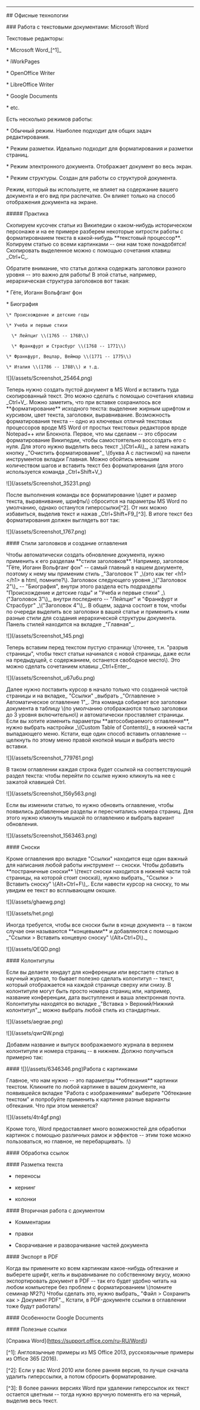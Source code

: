 

---



\#\# Офисные технологии



\#\#\# Работа с текстовыми документами: Microsoft Word



Текстовые редакторы:

\* Microsoft Word\_\[^1\]\_ 

\* iWorkPages

\* OpenOffice Writer

\* LibreOffice Writer

\* Google Documents

\* etc.



Есть несколько режимов работы:

\* Обычный режим. Наиболее подходит для общих задач редактирования.

\* Режим разметки. Идеально подходит для форматирования и разметки страниц.

\* Режим электронного документа. Отображает документ во весь экран.

\* Режим структуры. Создан для работы со структурой документа.



Режим, который вы используете, не влияет на содержание вашего документа и его вид при распечатке. Он влияет только на способ отображения документа на экране.



\#\#\#\#\# Практика



Скопируем кусочек статьи из Википедии о каком-нибудь историческом персонаже и на ее примере разберем некоторые хитрости работы с форматировнаием текста в какой-нибудь \*\*текстовый процессор\*\*.  Копируем статью со всеми картинками -- они нам тоже понадобятся! Скопировать выделенное можно с помощью сочетания клавиш \_Ctrl+C\_.



Обратите внимание, что статья должна содержать заголовки разного уровня -- это важно для работы! В этой статье, например, иерархическая структура заголовков вот такая:



\* Гёте, Иоганн Вольфганг фон

  \* Биография

    \* Происхождение и детские годы

    \* Учеба и первые стихи

      \* Лейпциг \\(1765 -- 1768\\)  

      \* Франкфурт и Страсбург \\(1768 -- 1771\\)

    \* Франкфурт, Вецлар, Веймар \\(1771 -- 1775\\)

    \* Италия \\(1786 -- 1788\\) и т.д.



!\[\]\(/assets/Screenshot\_25464.png\)



Теперь нужно создать пустой документ в MS Word и вставить туда скопированный текст. Это можно сделать с помощью сочетания клавиш \_Ctrl+V\_. Можно заметить, что при вставке сохранилось все \*\*форматирование\*\* исходного текста: выделение жирным шрифтом и курсивом, цвет текста, заголовки, выравнивание. Возможность форматирования текста -- одно из ключевых отличий текстовых процессоров вроде MS Word от простых текстовых редакторов вроде Notepad++ или Блокнота. Первое, что мы сделаем -- это сбросим форматирование Википедии, чтобы самостоятельно воссоздать его с нуля. Для этого нужно выделить весь текст \_\\(Ctrl+A\\)\_, а затем нажать кнопку \_"Очистить форматирование"\_ \\(буква А с ластиком\\) на панели инструментов вкладки Главная. Можно обойтись меньшим количеством шагов и вставить текст без форматирования \(для этого используется команда \_Ctrl+Shift+V\_\) 



!\[\]\(/assets/Screenshot\_35231.png\)



После выполнения команды все форматирование \\(цвет и размер текста, выравнивание, шрифты\\) сбросится на параметры MS Word по умолчанию, однако останутся гиперссылки\[^2\]. От них можно избавиться, выделив текст и нажав \_Ctrl+Shift+F9\_\[^3\]. В итоге текст без форматирования должен выглядеть вот так:



!\[\]\(/assets/Screenshot\_1767.png\)



\#\#\#\# Стили заголовков и создание оглавления



Чтобы автоматически создать обновление документа, нужно применить к его разделам \*\*стили заголовков\*\*. Например, заголовок "Гёте, Иоганн Вольфганг фон" -- самый главный в нашем документе, поэтому к нему мы применим стиль \_"Заголовок 1" \_\\(это как тег &lt;h1&gt;&lt;/h1&gt; в html, помните?\\). Заголовок следующего уровня \_\\("Заголовок 2"\\)\_ -- "Биография", внутри этого раздела есть подразделы  "Происхождение и детские годы" и "Учеба и первые стихи" \_\\("Заголовок 3"\\)\_, внутри последнего -- "Лейпциг" и "Франкфурт и Страсбург" \_\\("Заголовок 4"\\)\_. В общем, задача состоит в том, чтобы по очереди выделить все заголовки в вашей статье и применить к ним разные стили для создания иерархической структуры документа. Панель стилей находится на вкладке \_"Главная"\_.



!\[\]\(/assets/Screenshot\_145.png\)



Теперь вставим перед текстом пустую страницу \\(точнее, т.н. "разрыв страницы", чтобы текст статьи начинался с новой страницы, даже если на предыдущей, с содержанием, останется свободное место\\). Это можно сделать сочетанием клавиш \_Ctrl+Enter\_.



!\[\]\(/assets/Screenshot\_u67u6u.png\)



Далее нужно поставить курсор в начало только что созданной чистой страницы и на вкладке\_ "Ссылки" \_выбрать \_"Оглавление &gt; Автоматическое оглавление 1"\_. Эта команда собирает все заголовки документа в таблицу \\(по умолчанию отображаются только заголовки до 3 уровня включительно\\) и автоматически проставляет страницы. Если вы хотите изменить параметры \*\*автособираемого оглавления\*\*, нужно  выбрать настройки \_\\(Custom Table of Contents\\)\_ в нижней части выпадающего меню. Кстати, еще один способ вставить оглавление -- щелкнуть по этому меню правой кнопкой мыши и выбрать место вставки.



!\[\]\(/assets/Screenshot\_779761.png\)



В таком оглавлении каждая строка будет ссылкой на соответствующий раздел текста: чтобы перейти по ссылке нужно кликнуть на нее с зажатой клавишей Ctrl.



!\[\]\(/assets/Screenshot\_156y563.png\)



Если вы изменили статью, то нужно обновить оглавление, чтобы появились добавленные разделы и пересчитались номера страниц. Для этого нужно кликнуть мышкой по оглавлению и выбрать вариант обновления.



!\[\]\(/assets/Screenshot\_1563463.png\)



\#\#\#\# Сноски



Кроме оглавления вро вкладке "Ссылки" находится еще один важный для написания любой работы инструмент -- сноски. Чтобы добавить \*\*постраничные сноски\*\* \\(текст сноски находится в нижней части той страницы, на которой стоит сноска\\), нужно выбрать\_ "Ссылки &gt; Вставить сноску" \\(Alt+Ctrl+F\\)\_. Если навести курсор на сноску, то мы увидим ее текст во всплывающем окошке.



!\[\]\(/assets/ghaewg.png\)



!\[\]\(/assets/het.png\)



Иногда требуется, чтобы все сноски были в конце документа -- в таком случае они называются \*\*концевыми\*\* и добавляются с помощью \_"Ссылки &gt; Вставить концевую сноску" \\(Alt+Ctrl+D\\).\_



!\[\]\(/assets/QEQD.png\)



\#\#\#\# Колонтитулы



Если вы делаете хендаут для конференции или верстаете статью в научный журнал, то бывает полезно сделать колонтитул -- текст, который отображается на каждой странице сверху или снизу. В колонтитуле могут быть просто номера страниц или, например, название конференции, дата выступления и ваша электронная почта. Колонтитулы находятся во вкладке \_"Вставка &gt; Верхний/Нижний колонтитул"\_; можно выбрать любой стиль из стандартных.



!\[\]\(/assets/aegrae.png\)



!\[\]\(/assets/qwrQW.png\)



Добавим название и выпуск воображаемого журнала в верхнем колонтитуле и номера страниц -- в нижнем. Должно получиться примерно так:



\#\#\#\# !\[\]\(/assets/6346346.png\)Работа с картинками



Главное, что нам нужно -- это параметры \*\*обтекания\*\* картинки текстом. Кликните по любой картинке в вашем документе, на появившейся вкладке "Работа с изображениями" выберите "Обтекание текстом" и попробуйте применить к картинке разные варианты обтекания. Что при этом меняется?



!\[\]\(/assets/4tr4gf.png\)



Кроме того, Word предоставляет много возможностей для обработки картинок с помощью различных рамок и эффектов -- этим тоже можно пользоваться, но главное, не перебарщивать. :\\)



\#\#\#\# Обработка ссылок



\#\#\#\# Разметка текста



+ переносы

+ кернинг

+ колонки



\#\#\#\# Вторичная работа с документом



+ Комментарии

+ правки

+ Сворачивание и разворачивание частей документа



\#\#\#\# Экспорт в PDF



Когда вы примените ко всем картинкам какое-нибудь обтекание и выберете шрифт, кегль и выравнивание по собственному вкусу, можно экспортировать документ в PDF -- так его будет удобно читать на любом компьютере без проблем с форматированием \\(помните семинар №2?\\) Чтобы сделать это, нужно выбрать\_ "Файл &gt; Cохранить как &gt; Документ PDF".\_ Кстати, в PDF-документе ссылки в оглавлении тоже будут работать!



\#\#\#\# Особенности Google Documents





\#\#\#\# Полезные ссылки



\[Справка Word\]\(https://support.office.com/ru-RU/Word\)



\[^1\]: Англоязычные примеры из MS Office 2013, русскоязычные примеры из Office 365 \(2016\).



\[^2\]: Если у вас Word 2010 или более ранняя версия, то лучше сначала удалить гиперссылки, а потом сбросить форматирование.



\[^3\]: В более ранних версиях Word при удалении гиперссылок их текст остается цветным -- тогда нужно вручную поменять его на черный, выделив весь текст.



